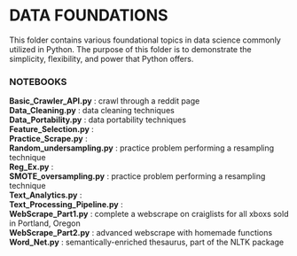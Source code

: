 # DATA FOUNDATIONS
This folder contains various foundational topics in data science commonly utilized in Python. The purpose of this folder is to demonstrate the simplicity, flexibility, and power that Python offers.

### NOTEBOOKS
**Basic_Crawler_API.py** : crawl through a reddit page </br>
**Data_Cleaning.py** : data cleaning techniques </br>
**Data_Portability.py** : data portability techniques</br>
**Feature_Selection.py** : </br>
**Practice_Scrape.py** : </br>
**Random_undersampling.py** : practice problem performing a resampling technique </br>
**Reg_Ex.py** : </br> 
**SMOTE_oversampling.py** : practice problem performing a resampling technique </br>
**Text_Analytics.py** : </br>
**Text_Processing_Pipeline.py** : </br>
**WebScrape_Part1.py** : complete a webscrape on craiglists for all xboxs sold in Portland, Oregon </br> 
**WebScrape_Part2.py** : advanced webscrape with homemade functions</br>
**Word_Net.py** : semantically-enriched thesaurus, part of the NLTK package</br>
